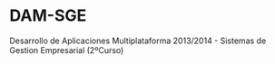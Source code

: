 # DAM-SGE
Desarrollo de Aplicaciones Multiplataforma 2013/2014 - Sistemas de Gestion Empresarial (2ºCurso) 
